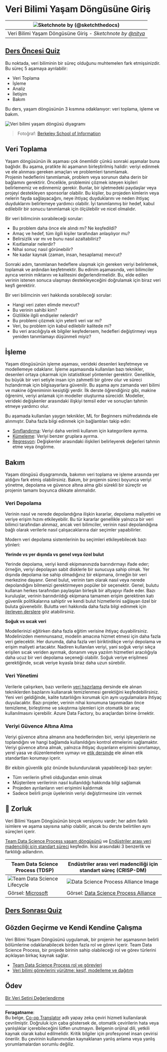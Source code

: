 <!--
CO_OP_TRANSLATOR_METADATA:
{
  "original_hash": "07e12a25d20b8f191e3cb651c27fdb2b",
  "translation_date": "2025-09-06T20:57:54+00:00",
  "source_file": "4-Data-Science-Lifecycle/14-Introduction/README.md",
  "language_code": "tr"
}
-->
# Veri Bilimi Yaşam Döngüsüne Giriş

|![ Sketchnote by [(@sketchthedocs)](https://sketchthedocs.dev) ](../../sketchnotes/14-DataScience-Lifecycle.png)|
|:---:|
| Veri Bilimi Yaşam Döngüsüne Giriş - _Sketchnote by [@nitya](https://twitter.com/nitya)_ |

## [Ders Öncesi Quiz](https://ff-quizzes.netlify.app/en/ds/quiz/26)

Bu noktada, veri biliminin bir süreç olduğunu muhtemelen fark etmişsinizdir. Bu süreç 5 aşamaya ayrılabilir:

- Veri Toplama
- İşleme
- Analiz
- İletişim
- Bakım

Bu ders, yaşam döngüsünün 3 kısmına odaklanıyor: veri toplama, işleme ve bakım.

![Veri bilimi yaşam döngüsü diyagramı](../../../../translated_images/data-science-lifecycle.a1e362637503c4fb0cd5e859d7552edcdb4aa629a279727008baa121f2d33f32.tr.jpg)
> Fotoğraf: [Berkeley School of Information](https://ischoolonline.berkeley.edu/data-science/what-is-data-science/)

## Veri Toplama

Yaşam döngüsünün ilk aşaması çok önemlidir çünkü sonraki aşamalar buna bağlıdır. Bu aşama, pratikte iki aşamanın birleştirilmiş halidir: veriyi edinmek ve ele alınması gereken amaçları ve problemleri tanımlamak.  
Projenin hedeflerini tanımlamak, problem veya sorunun daha derin bir bağlamını gerektirir. Öncelikle, problemini çözmek isteyen kişileri belirlememiz ve edinmemiz gerekir. Bunlar, bir işletmedeki paydaşlar veya projeyi destekleyen sponsorlar olabilir. Bu kişiler, bu projeden kimlerin veya nelerin fayda sağlayacağını, neye ihtiyaç duyduklarını ve neden ihtiyaç duyduklarını belirlemeye yardımcı olabilir. İyi tanımlanmış bir hedef, kabul edilebilir bir sonucu tanımlamak için ölçülebilir ve nicel olmalıdır.

Bir veri bilimcinin sorabileceği sorular:
- Bu problem daha önce ele alındı mı? Ne keşfedildi?
- Amaç ve hedef, tüm ilgili kişiler tarafından anlaşılıyor mu?
- Belirsizlik var mı ve bunu nasıl azaltabiliriz?
- Kısıtlamalar nelerdir?
- Nihai sonuç nasıl görünebilir?
- Ne kadar kaynak (zaman, insan, hesaplama) mevcut?

Sonraki adım, tanımlanan hedeflere ulaşmak için gereken veriyi belirlemek, toplamak ve ardından keşfetmektir. Bu edinim aşamasında, veri bilimciler ayrıca verinin miktarını ve kalitesini değerlendirmelidir. Bu, elde edilen verinin istenen sonuca ulaşmayı destekleyeceğini doğrulamak için biraz veri keşfi gerektirir.

Bir veri bilimcinin veri hakkında sorabileceği sorular:
- Hangi veri zaten elimde mevcut?
- Bu verinin sahibi kim?
- Gizlilikle ilgili endişeler nelerdir?
- Bu problemi çözmek için yeterli veri var mı?
- Veri, bu problem için kabul edilebilir kalitede mi?
- Bu veri aracılığıyla ek bilgiler keşfedersem, hedefleri değiştirmeyi veya yeniden tanımlamayı düşünmeli miyiz?

## İşleme

Yaşam döngüsünün işleme aşaması, verideki desenleri keşfetmeye ve modellemeye odaklanır. İşleme aşamasında kullanılan bazı teknikler, desenleri ortaya çıkarmak için istatistiksel yöntemler gerektirir. Genellikle, bu büyük bir veri setiyle insan için zahmetli bir görev olur ve süreci hızlandırmak için bilgisayarlara güvenilir. Bu aşama aynı zamanda veri bilimi ve makine öğreniminin kesiştiği yerdir. İlk derste öğrendiğiniz gibi, makine öğrenimi, veriyi anlamak için modeller oluşturma sürecidir. Modeller, verideki değişkenler arasındaki ilişkiyi temsil eder ve sonuçları tahmin etmeye yardımcı olur.

Bu aşamada kullanılan yaygın teknikler, ML for Beginners müfredatında ele alınmıştır. Daha fazla bilgi edinmek için bağlantıları takip edin:

- [Sınıflandırma](https://github.com/microsoft/ML-For-Beginners/tree/main/4-Classification): Veriyi daha verimli kullanım için kategorilere ayırma.
- [Kümeleme](https://github.com/microsoft/ML-For-Beginners/tree/main/5-Clustering): Veriyi benzer gruplara ayırma.
- [Regresyon](https://github.com/microsoft/ML-For-Beginners/tree/main/2-Regression): Değişkenler arasındaki ilişkileri belirleyerek değerleri tahmin etme veya öngörme.

## Bakım

Yaşam döngüsü diyagramında, bakımın veri toplama ve işleme arasında yer aldığını fark etmiş olabilirsiniz. Bakım, bir projenin süreci boyunca veriyi yönetme, depolama ve güvence altına alma gibi sürekli bir süreçtir ve projenin tamamı boyunca dikkate alınmalıdır.

### Veri Depolama

Verinin nasıl ve nerede depolandığına ilişkin kararlar, depolama maliyetini ve veriye erişim hızını etkileyebilir. Bu tür kararlar genellikle yalnızca bir veri bilimci tarafından alınmaz, ancak veri bilimciler, verinin nasıl depolandığına bağlı olarak verilerle nasıl çalışacaklarına dair seçimler yapabilirler.

Modern veri depolama sistemlerinin bu seçimleri etkileyebilecek bazı yönleri:

**Yerinde vs yer dışında vs genel veya özel bulut**

Yerinde depolama, veriyi kendi ekipmanınızda barındırmayı ifade eder; örneğin, veriyi depolayan sabit disklerle bir sunucuya sahip olmak. Yer dışında depolama ise sahip olmadığınız bir ekipmana, örneğin bir veri merkezine dayanır. Genel bulut, verinin tam olarak nasıl veya nerede depolandığını bilmenizi gerektirmeyen popüler bir seçenektir. Genel, bulutu kullanan herkes tarafından paylaşılan birleşik bir altyapıyı ifade eder. Bazı kuruluşlar, verinin barındırıldığı ekipmana tamamen erişim gerektiren katı güvenlik politikalarına sahiptir ve kendi bulut hizmetlerini sağlayan özel bir buluta güvenebilir. Bulutta veri hakkında daha fazla bilgi edinmek için [ilerleyen derslere](https://github.com/microsoft/Data-Science-For-Beginners/tree/main/5-Data-Science-In-Cloud) göz atabilirsiniz.

**Soğuk vs sıcak veri**

Modellerinizi eğitirken daha fazla eğitim verisine ihtiyaç duyabilirsiniz. Modelinizden memnunsanız, modelin amacına hizmet etmesi için daha fazla veri gelecektir. Her durumda, daha fazla veri biriktirdikçe veriyi depolama ve erişim maliyeti artacaktır. Nadiren kullanılan veriyi, yani soğuk veriyi sıkça erişilen sıcak veriden ayırmak, donanım veya yazılım hizmetleri aracılığıyla daha ucuz bir veri depolama seçeneği olabilir. Soğuk veriye erişilmesi gerektiğinde, sıcak veriye kıyasla biraz daha uzun sürebilir.

### Veri Yönetimi

Verilerle çalışırken, bazı verilerin [veri hazırlama](https://github.com/microsoft/Data-Science-For-Beginners/tree/main/2-Working-With-Data/08-data-preparation) dersinde ele alınan tekniklerden bazılarını kullanarak temizlenmesi gerektiğini keşfedebilirsiniz. Yeni veri geldiğinde, kalite tutarlılığını korumak için aynı uygulamalara ihtiyaç duyulacaktır. Bazı projeler, verinin nihai konumuna taşınmadan önce temizleme, birleştirme ve sıkıştırma işlemleri için otomatik bir araç kullanılmasını içerebilir. Azure Data Factory, bu araçlardan birine örnektir.

### Veriyi Güvence Altına Alma

Veriyi güvence altına almanın ana hedeflerinden biri, veriyi işleyenlerin ne toplandığını ve hangi bağlamda kullanıldığını kontrol etmelerini sağlamaktır. Veriyi güvence altına almak, yalnızca ihtiyaç duyanların erişimini sınırlamayı, yerel yasa ve düzenlemelere uymayı ve [etik dersinde](https://github.com/microsoft/Data-Science-For-Beginners/tree/main/1-Introduction/02-ethics) ele alınan etik standartları korumayı içerir.

Bir ekibin güvenlik göz önünde bulundurularak yapabileceği bazı şeyler:
- Tüm verilerin şifreli olduğundan emin olmak
- Müşterilere verilerinin nasıl kullanıldığı hakkında bilgi sağlamak
- Projeden ayrılanların veri erişimini kaldırmak
- Sadece belirli proje üyelerinin veriyi değiştirmesine izin vermek

## 🚀 Zorluk

Veri Bilimi Yaşam Döngüsünün birçok versiyonu vardır; her adım farklı isimlere ve aşama sayısına sahip olabilir, ancak bu derste belirtilen aynı süreçleri içerir.

[Team Data Science Process yaşam döngüsünü](https://docs.microsoft.com/en-us/azure/architecture/data-science-process/lifecycle) ve [Endüstriler arası veri madenciliği için standart süreci](https://www.datascience-pm.com/crisp-dm-2/) keşfedin. İkisi arasındaki 3 benzerlik ve farklılığı adlandırın.

|Team Data Science Process (TDSP)|Endüstriler arası veri madenciliği için standart süreç (CRISP-DM)|
|--|--|
|![Team Data Science Lifecycle](../../../../translated_images/tdsp-lifecycle2.e19029d598e2e73d5ef8a4b98837d688ec6044fe332c905d4dbb69eb6d5c1d96.tr.png) | ![Data Science Process Alliance Image](../../../../translated_images/CRISP-DM.8bad2b4c66e62aa75278009e38e3e99902c73b0a6f63fd605a67c687a536698c.tr.png) |
| Görsel: [Microsoft](https://docs.microsoft.comazure/architecture/data-science-process/lifecycle) | Görsel: [Data Science Process Alliance](https://www.datascience-pm.com/crisp-dm-2/) |

## [Ders Sonrası Quiz](https://ff-quizzes.netlify.app/en/ds/quiz/27)

## Gözden Geçirme ve Kendi Kendine Çalışma

Veri Bilimi Yaşam Döngüsünü uygulamak, bir projenin her aşamasının belirli bölümlerine odaklanabilecek birden fazla rol ve görevi içerir. Team Data Science Process, bir projede birinin sahip olabileceği rol ve görev türlerini açıklayan birkaç kaynak sağlar.

* [Team Data Science Process rol ve görevleri](https://docs.microsoft.com/en-us/azure/architecture/data-science-process/roles-tasks)
* [Veri bilimi görevlerini yürütme: keşif, modelleme ve dağıtım](https://docs.microsoft.com/en-us/azure/architecture/data-science-process/execute-data-science-tasks)

## Ödev

[Bir Veri Setini Değerlendirme](assignment.md)

---

**Feragatname**:  
Bu belge, [Co-op Translator](https://github.com/Azure/co-op-translator) adlı yapay zeka çeviri hizmeti kullanılarak çevrilmiştir. Doğruluk için çaba göstersek de, otomatik çevirilerin hata veya yanlışlıklar içerebileceğini lütfen unutmayın. Belgenin orijinal dili, yetkili kaynak olarak kabul edilmelidir. Kritik bilgiler için profesyonel insan çevirisi önerilir. Bu çevirinin kullanımından kaynaklanan yanlış anlama veya yanlış yorumlamalardan sorumlu değiliz.